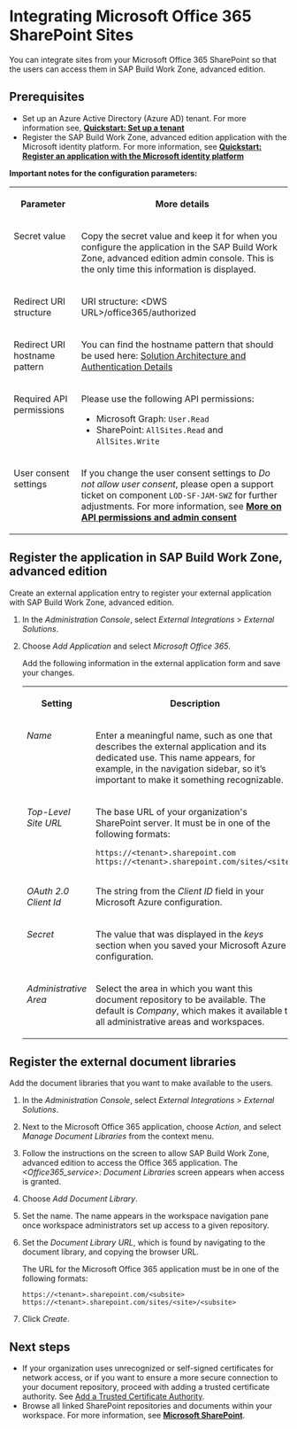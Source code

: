 <!-- loiocd4cefc4685f4fd2b3d915bac6b28737 -->

# Integrating Microsoft Office 365 SharePoint Sites

You can integrate sites from your Microsoft Office 365 SharePoint so that the users can access them in SAP Build Work Zone, advanced edition.



<a name="loiocd4cefc4685f4fd2b3d915bac6b28737__section_tts_bs2_blb"/>

## Prerequisites

-   Set up an Azure Active Directory \(Azure AD\) tenant. For more information see, [**Quickstart: Set up a tenant**](https://docs.microsoft.com/en-us/azure/active-directory/develop/quickstart-create-new-tenant)
-   Register the SAP Build Work Zone, advanced edition application with the Microsoft identity platform. For more information, see [**Quickstart: Register an application with the Microsoft identity platform**](https://docs.microsoft.com/en-us/azure/active-directory/develop/quickstart-register-app)

**Important notes for the configuration parameters:**


<table>
<tr>
<th valign="top">

Parameter



</th>
<th valign="top">

More details



</th>
</tr>
<tr>
<td valign="top">

Secret value



</td>
<td valign="top">

Copy the secret value and keep it for when you configure the application in the SAP Build Work Zone, advanced edition admin console. This is the only time this information is displayed.



</td>
</tr>
<tr>
<td valign="top">

Redirect URI structure



</td>
<td valign="top">

URI structure: <DWS URL\>/office365/authorized



</td>
</tr>
<tr>
<td valign="top">

Redirect URI hostname pattern



</td>
<td valign="top">

You can find the hostname pattern that should be used here: [Solution Architecture and Authentication Details](solution-architecture-and-authentication-details-1fd9ea4.md)



</td>
</tr>
<tr>
<td valign="top">

Required API permissions



</td>
<td valign="top">

Please use the following API permissions:

-   Microsoft Graph: `User.Read`
-   SharePoint: `AllSites.Read` and `AllSites.Write`



</td>
</tr>
<tr>
<td valign="top">

User consent settings



</td>
<td valign="top">

If you change the user consent settings to *Do not allow user consent*, please open a support ticket on component `LOD-SF-JAM-SWZ` for further adjustments. For more information, see [**More on API permissions and admin consent**](https://docs.microsoft.com/en-us/azure/active-directory/develop/quickstart-configure-app-access-web-apis#more-on-api-permissions-and-admin-consent) 



</td>
</tr>
</table>



<a name="loiocd4cefc4685f4fd2b3d915bac6b28737__section_k2j_d4g_m5b"/>

## Register the application in SAP Build Work Zone, advanced edition

Create an external application entry to register your external application with SAP Build Work Zone, advanced edition.

1.  In the *Administration Console*, select *External Integrations* \> *External Solutions*.
2.  Choose *Add Application* and select *Microsoft Office 365*.

    Add the following information in the external application form and save your changes.


    <table>
    <tr>
    <th valign="top">

    Setting


    
    </th>
    <th valign="top">

    Description


    
    </th>
    </tr>
    <tr>
    <td valign="top">
    
    *Name*


    
    </td>
    <td valign="top">
    
    Enter a meaningful name, such as one that describes the external application and its dedicated use. This name appears, for example, in the navigation sidebar, so it’s important to make it something recognizable.


    
    </td>
    </tr>
    <tr>
    <td valign="top">
    
    *Top-Level Site URL*


    
    </td>
    <td valign="top">
    
    The base URL of your organization's SharePoint server. It must be in one of the following formats:

    ```
    https://<tenant>.sharepoint.com
    https://<tenant>.sharepoint.com/sites/<site>
    ```


    
    </td>
    </tr>
    <tr>
    <td valign="top">
    
    *OAuth 2.0 Client Id*


    
    </td>
    <td valign="top">
    
    The string from the *Client ID* field in your Microsoft Azure configuration.


    
    </td>
    </tr>
    <tr>
    <td valign="top">
    
    *Secret*


    
    </td>
    <td valign="top">
    
    The value that was displayed in the *keys* section when you saved your Microsoft Azure configuration.


    
    </td>
    </tr>
    <tr>
    <td valign="top">
    
    *Administrative Area*


    
    </td>
    <td valign="top">
    
    Select the area in which you want this document repository to be available. The default is *Company*, which makes it available to all administrative areas and workspaces.


    
    </td>
    </tr>
    </table>
    



<a name="loiocd4cefc4685f4fd2b3d915bac6b28737__section_ndx_3pg_m5b"/>

## Register the external document libraries

Add the document libraries that you want to make available to the users.

1.  In the *Administration Console*, select *External Integrations* \> *External Solutions*.
2.  Next to the Microsoft Office 365 application, choose *Action*, and select *Manage Document Libraries* from the context menu.
3.  Follow the instructions on the screen to allow SAP Build Work Zone, advanced edition to access the Office 365 application. The *<Office365\_service\>: Document Libraries* screen appears when access is granted.
4.  Choose *Add Document Library*.
5.  Set the name. The name appears in the workspace navigation pane once workspace administrators set up access to a given repository.
6.  Set the *Document Library URL*, which is found by navigating to the document library, and copying the browser URL.

    The URL for the Microsoft Office 365 application must be in one of the following formats:

    ```
    https://<tenant>.sharepoint.com/<subsite>
    https://<tenant>.sharepoint.com/sites/<site>/<subsite>
    ```

7.  Click *Create*.



<a name="loiocd4cefc4685f4fd2b3d915bac6b28737__section_vb3_kpg_m5b"/>

## Next steps

-   If your organization uses unrecognized or self-signed certificates for network access, or if you want to ensure a more secure connection to your document repository, proceed with adding a trusted certificate authority. See [Add a Trusted Certificate Authority](add-a-trusted-certificate-authority-0f5c6b2.md).
-   Browse all linked SharePoint repositories and documents within your workspace. For more information, see [**Microsoft SharePoint**](https://help.sap.com/docs/WZ/fec5ca6e3229418f84a932c745cbe985/59d116a174cf42458e1cafd75cff286b.html).

